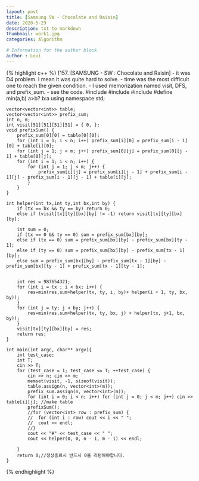 ```yaml
---
layout: post
title: [Samsung SW - Chocolate and Raisin]
date: 2020-5-29
description: txt to markdown
thumbnail: work1.jpg
categories: Algorithm

# Information for the author block
author : Loui
---
```


{% highlight c++ %}
	﻿[157. [SAMSUNG - SW : Chocolate and Raisin]
	- it was D4 problem. I mean it was quite hard to solve.
	- time was the most difficult one to reach the given condition.
	- I used memorization named visit, DFS, and prefix_sum.
	- see the code.
	#include<iostream>
	#include<vector>
	#include<cstring>
	#define min(a,b) a>b? b:a
	using namespace std;
	
	vector<vector<int>> table;
	vector<vector<int>> prefix_sum;
	int n, m;
	int visit[51][51][51][51] = { 0, };
	void prefixSum() {
		prefix_sum[0][0] = table[0][0];
		for (int i = 1; i < n; i++) prefix_sum[i][0] = prefix_sum[i - 1][0] + table[i][0];
		for (int j = 1; j < m; j++) prefix_sum[0][j] = prefix_sum[0][j - 1] + table[0][j];
		for (int i = 1; i < n; i++) {
			for (int j = 1; j < m; j++) {
				prefix_sum[i][j] = prefix_sum[i][j - 1] + prefix_sum[i - 1][j] - prefix_sum[i - 1][j - 1] + table[i][j];
			}
		}
	}
	
	int helper(int tx,int ty,int bx,int by) {
		if (tx == bx && ty == by) return 0;
		else if (visit[tx][ty][bx][by] != -1) return visit[tx][ty][bx][by];
	
		int sum = 0;
		if (tx == 0 && ty == 0) sum = prefix_sum[bx][by];
		else if (tx == 0) sum = prefix_sum[bx][by] - prefix_sum[bx][ty - 1];
		else if (ty == 0) sum = prefix_sum[bx][by] - prefix_sum[tx - 1][by];
		else sum = prefix_sum[bx][by] - prefix_sum[tx - 1][by] - prefix_sum[bx][ty - 1] + prefix_sum[tx - 1][ty - 1];
		
		
		int res = 987654321;
		for (int i = tx ; i < bx; i++) {
			res=min(res,sum+helper(tx, ty, i, by)+ helper(i + 1, ty, bx, by));
		}
		for (int j = ty; j < by; j++) {
			res=min(res,sum+helper(tx, ty, bx, j) + helper(tx, j+1, bx, by));
		}
		visit[tx][ty][bx][by] = res;
		return res;
	}
	
	int main(int argc, char** argv){
		int test_case;
		int T;
		cin >> T;
		for (test_case = 1; test_case <= T; ++test_case) {
			cin >> n; cin >> m;
			memset(visit, -1, sizeof(visit));
			table.assign(n, vector<int>(m));
			prefix_sum.assign(n, vector<int>(m));
			for (int i = 0; i < n; i++) for (int j = 0; j < m; j++) cin >> table[i][j]; //make table
			prefixSum();
			//for (vector<int> row : prefix_sum) {
			//	for (int i : row) cout << i << " ";
			//	cout << endl;
			//}
			cout << "#" << test_case << " ";
			cout << helper(0, 0, n - 1, m - 1) << endl;
			
		}
		return 0;//정상종료시 반드시 0을 리턴해야합니다.
	}
	
	
{% endhighlight %}
